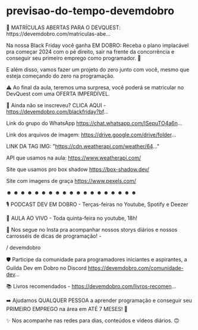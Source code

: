 # previsao-do-tempo-devemdobro

<p>🔴 MATRÍCULAS ABERTAS PARA O DEVQUEST:  https://devemdobro.com/matriculas-abe...

Na nossa Black Friday você ganha EM DOBRO: Receba o plano implacável pra começar 2024 com o pé direito, sair na frente da concorrência e conseguir seu primeiro emprego como programador. 🚀

E além disso, vamos fazer um projeto do zero junto com você, mesmo que esteja começando do zero na programação.

⚠️ Ao final da aula, teremos uma surpresa, você poderá se matricular no DevQuest com uma OFERTA IMPERDÍVEL.

🔗 Ainda não se inscreveu? CLICA AQUI - https://devemdobro.com/blackfriday?bf...

Link do grupo do WhatsApp
https://chat.whatsapp.com/ISepuTO4a6n...

Link dos arquivos de imagem:
https://drive.google.com/drive/folder...

LINK DA TAG IMG:   "https://cdn.weatherapi.com/weather/64..."

API que usamos na aula:
https://www.weatherapi.com/

Site que usamos pro box shadow 
https://box-shadow.dev/

Site com imagens de graça
https://www.pexels.com/

☻ ☻ ☻ ☻ ☻ ☻ ☻ ☻ ☻ ☻ ☻ ☻ ☻ ☻ ☻ ☻ ☻ ☻ ☻ 

🎙 PODCAST DEV EM DOBRO - Terças-feiras no Youtube, Spotify e Deezer

🔴 AULA AO VIVO - Toda quinta-feira no youtube, 18h!

📱 Nos segue no Insta pra acompanhar nossos storys diários e nossos carrosséis de dicas de programação! -  

 / devemdobro  

🛡️ Participe da comunidade para programadores iniciantes e aspirantes, a Guilda Dev em Dobro no Discord https://devemdobro.com/comunidade-dev... 

📚  Livros recomendados - https://devemdobro.com/livros-recomen...

➡️ Ajudamos QUALQUER PESSOA a aprender programação e conseguir seu PRIMEIRO EMPREGO na área em ATÉ 7 MESES! 🚨 

✨ Nos acompanhe nas redes para dias, conteúdos e vídeos diários. 🙃</p>

